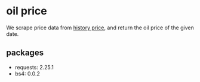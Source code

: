 # oil price

We scrape price data from [history price](https://vipmbr.cpc.com.tw/mbwebs/ShowHistoryPrice_oil.aspx), and return the oil price of the given date.

## packages

- requests: 2.25.1
- bs4: 0.0.2
